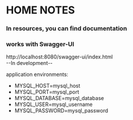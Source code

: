 # HOME NOTES
### In resources, you can find documentation 
### works with Swagger-UI 
http://localhost:8080/swagger-ui/index.html <br/>
--In development--

application environments:<br/>
 - MYSQL_HOST=mysql_host
 - MYSQL_PORT=mysql_port
 - MYSQL_DATABASE=mysql_database
 - MYSQL_USER=mysql_username
 - MYSQL_PASSWORD=mysql_password
